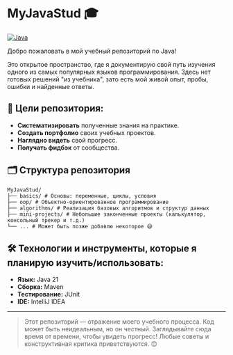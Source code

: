 # MyJavaStud 🎓

[![Java](https://img.shields.io/badge/Java-ED8B00?style=for-the-badge&logo=openjdk&logoColor=white)](https://www.java.com/)

Добро пожаловать в мой учебный репозиторий по Java!

Это открытое пространство, где я документирую свой путь изучения одного из самых популярных языков программирования. Здесь нет готовых решений "из учебника", зато есть мой живой опыт, пробы, ошибки и найденные ответы.

## 📌 Цели репозитория:

*   **Систематизировать** полученные знания на практике.
*   **Создать портфолио** своих учебных проектов.
*   **Наглядно видеть** свой прогресс.
*   **Получать фидбэк** от сообщества.

## 🗂 Структура репозитория
```
MyJavaStud/
├── basics/ # Основы: переменные, циклы, условия
├── oop/ # Объектно-ориентированное программирование
├── algorithms/ # Реализация базовых алгоритмов и структур данных
├── mini-projects/ # Небольшие законченные проекты (калькулятор, консольный трекер и т.д.)
└── ... # Может быть позже добавлю некоторое 😅
```

## 🛠 Технологии и инструменты, которые я планирую изучить/использовать:

*   **Язык:** Java 21
*   **Сборка:** Maven
*   **Тестирование:** JUnit
*   **IDE:** IntelliJ IDEA

---

> Этот репозиторий — отражение моего учебного процесса. Код может быть неидеальным, но он честный. Заглядывайте сюда время от времени, чтобы увидеть прогресс! Любые советы и конструктивная критика приветствуются. 😊